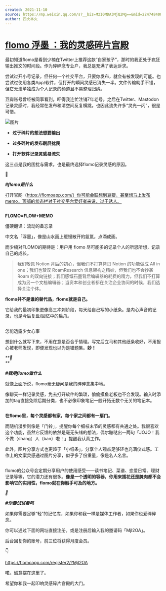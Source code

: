 ```yaml
---
created: 2021-11-10
source: https://mp.weixin.qq.com/s?__biz=MzI0MDA3MjQ2Mg==&mid=2247484088&idx=3&sn=a7a992ed3364696cb9f4484746d732fc&chksm=e92120d9de56a9cfeb5da7fdc39353e063244d1ff0c327ac911103f8fa2ad6416459f1c893c2#rd
author: 四火本火
---
```


# [flomo 浮墨 ：我的灵感碎片宫殿](https://mp.weixin.qq.com/s?__biz=MzI0MDA3MjQ2Mg==&mid=2247484088&idx=3&sn=a7a992ed3364696cb9f4484746d732fc&chksm=e92120d9de56a9cfeb5da7fdc39353e063244d1ff0c327ac911103f8fa2ad6416459f1c893c2#rd)


最初知道flomo是看到少楠在Twitter上推荐这款”自家孩子”，那时的我正处于疯狂输出推文的时间段。作为碎碎念专业户，我总是充满了表达诉求。

尝试过开小号记录，但任何一个社交平台，只要你发布，就会有被发现的可能。也尝试过使用各类App/软件，但打开的瞬间灵感已消失一半。文件传输助手不错，但它无法单独成为个人记录的频道且不易整理归纳。

豆瓣账号曾经被同事看到，吓得我连忙注销7年老号。之后在Twitter、Mastodon记录灵感时，我经常在发布和清空间反复横跳，也因此流失许多“灵光一闪”，很是可惜。

![图片](https://mmbiz.qpic.cn/sz_mmbiz_jpg/nQ9Za6Ovrsgwp05BDrwkrxz1KibJZlSOm11Pb2aV6aIrCfYbeicOCxTLbr3ez76lA9wTklYwfJUy1m5GQ9via2CAg/640?wx_fmt=jpeg&tp=jpeg&wxfrom=5&wx_lazy=1&wx_co=1)

-   **过于碎片的想法想要输出**
    
-   **过多碎片的发布刷屏扰民**
    
-   **打开软件记录灵感易流失**
    

这三点是我的困扰与需求，也是最终选择flomo记录灵感的原因。

🤔  

_**#flomo是什么**_

打开官网（https://flomoapp.com/）你可能会联想到豆瓣，甚至想马上发布memo。顶部的状态栏对于社交平台爱好者来说，过于诱人。

![图片](data:image/gif;base64,iVBORw0KGgoAAAANSUhEUgAAAAEAAAABCAYAAAAfFcSJAAAADUlEQVQImWNgYGBgAAAABQABh6FO1AAAAABJRU5ErkJggg==)

**FLOMO=FLOW+MEMO**

僵硬翻译：流动的备忘录

中文名「浮墨」，像是山水画上缓慢散开的氤氲，点滴成画。

而少楠对FLOMO的期待是：用户用 flomo 尽可能多的记录个人的所思所想，记录自己的成长。

> 我们敬佩 Notion 背后的初心，但我们不打算拷贝 Notion 的功能做成 All in one；我们也赞叹 RoamResearch 信息架构之精妙，但我们也不会抄袭 Roam 的双向链接；我们感慨石墨背后编辑器的耗费的精力，但我们不打算成为另一个文档编辑器；当资本和创业者都在关注企业协同的时候，我们选择关注个体。

**flomo并不是谁的替代品，flomo就是自己。**

它给我的最初印象更像高三冲刺阶段，每天给自己写的小纸条。是内心声音的记录，也是今后复盘/回忆中的扁舟。

![图片](data:image/gif;base64,iVBORw0KGgoAAAANSUhEUgAAAAEAAAABCAYAAAAfFcSJAAAADUlEQVQImWNgYGBgAAAABQABh6FO1AAAAABJRU5ErkJggg==)

怎能透露少女心事

想到什么就写下来，不用在意是否合乎情理。写完后立马和其他纸条收好，不用担心被老师发现，即便发现也以为是错题集。**妙！**

_**👀  
**_

_**#我用flomo做什么**_

就像上面所说，flomo毫无疑问是我的碎碎念集中地。

像聊天一样记录灵感，免去打开软件的繁琐，偷偷摸鱼老板也不会发现。输入时添加的tag直接免除后期分类，也不必像印象笔记一般开拓无数个无关的笔记本。

![图片](data:image/gif;base64,iVBORw0KGgoAAAANSUhEUgAAAAEAAAABCAYAAAAfFcSJAAAADUlEQVQImWNgYGBgAAAABQABh6FO1AAAAABJRU5ErkJggg==)

**在flomo里，每个灵感都有家，每个家之间都有一扇门。**

而随机漫步则像是「门铃」，提醒你每个细枝末节的灵感都有共通之处。我很喜欢这个功能，虽然它反馈的依然是毫无头绪的想法，偶尔蹦哒出一两句「JOJO！我不做（shang）人（ban）啦！」提醒我认真工作。

此外，图片分享方式也更趋于「小纸条」，分享个人观点足够轻也充满仪式感。工作上的文案灵感通过图片分享，似乎多了份重量，像是名人名言。

![图片](data:image/gif;base64,iVBORw0KGgoAAAANSUhEUgAAAAEAAAABCAYAAAAfFcSJAAAADUlEQVQImWNgYGBgAAAABQABh6FO1AAAAABJRU5ErkJggg==)

flomo的公众号会定期分享用户的使用感受——读书笔记、菜谱、恋爱日常、理财记录等等，它的潜力还有很多。**像是一个透明的容器，你用来插花还是腌肉都不会影响它的实用性，flomo就在你触手可及的地方。**

_**👏**_

_**#你要试试看吗**_

如果你需要足够“轻”的记忆库，如果你和我一样是媒体工作者，如果你也爱碎碎念。

你可以通过下面的网址直接注册，或是注册后输入我的邀请码「MjI2OA」。

后台回复你的账号，前三位将获得月度会员。

👇

https://flomoapp.com/register2/?MjI2OA

喏。诚意摆在这里了。

希望你和我一起叩响灵感碎片宫殿的大门。

![图片](data:image/gif;base64,iVBORw0KGgoAAAANSUhEUgAAAAEAAAABCAYAAAAfFcSJAAAADUlEQVQImWNgYGBgAAAABQABh6FO1AAAAABJRU5ErkJggg==)
